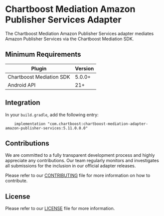 # Chartboost Mediation Amazon Publisher Services Adapter

The Chartboost Mediation Amazon Publisher Services adapter mediates Amazon Publisher Services via the Chartboost Mediation SDK.

## Minimum Requirements

| Plugin                   | Version |
| ------------------------ |---------|
| Chartboost Mediation SDK | 5.0.0+  |
| Android API              | 21+     |

## Integration

In your `build.gradle`, add the following entry:
```
    implementation "com.chartboost:chartboost-mediation-adapter-amazon-publisher-services:5.11.0.0.0"
```

## Contributions

We are committed to a fully transparent development process and highly appreciate any contributions. Our team regularly monitors and investigates all submissions for the inclusion in our official adapter releases.

Please refer to our [CONTRIBUTING](https://github.com/ChartBoost/chartboost-mediation-android-adapter-amazon-publisher-services/blob/main/CONTRIBUTING.md) file for more information on how to contribute.

## License

Please refer to our [LICENSE](https://github.com/ChartBoost/chartboost-mediation-android-adapter-amazon-publisher-services/blob/main/LICENSE.md) file for more information.
